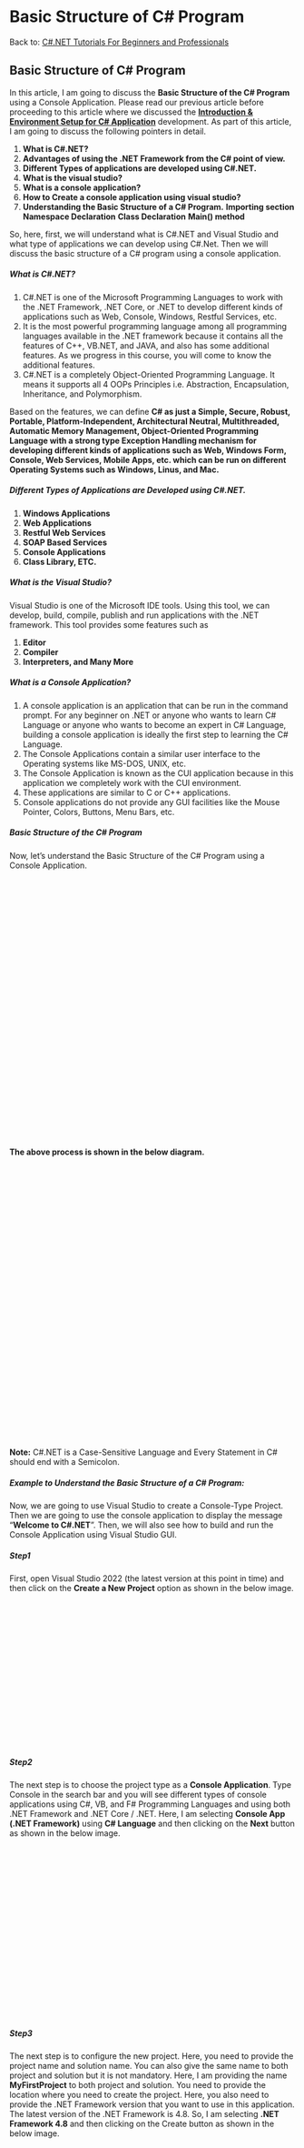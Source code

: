 # Basic Structure of C# Program

Back to: [C#.NET Tutorials For Beginners and Professionals](https://dotnettutorials.net/course/csharp-dot-net-tutorials/)

## **Basic Structure of C# Program**

In this article, I am going to discuss the **Basic Structure of the C# Program** using a Console Application. Please read our previous article before proceeding to this article where we discussed the [**Introduction & Environment Setup for C# Application**](https://dotnettutorials.net/lesson/how-computer-works-csharp/) development. As part of this article, I am going to discuss the following pointers in detail.

1. **What is C#.NET?**
2. **Advantages of using the .NET Framework from the C# point of view.**
3. **Different Types of applications are developed using C#.NET.**
4. **What is the visual studio?**
5. **What is a console application?**
6. **How to Create a console application using visual studio?**
7. **Understanding the Basic Structure of a C# Program.**
      **Importing section**
      **Namespace Declaration**
      **Class Declaration**
      **Main() method**

So, here, first, we will understand what is C#.NET and Visual Studio and what type of applications we can develop using C#.Net. Then we will discuss the basic structure of a C# program using a console application.

##### **What is C#.NET?**

1. C#.NET is one of the Microsoft Programming Languages to work with the .NET Framework, .NET Core, or .NET to develop different kinds of applications such as Web, Console, Windows, Restful Services, etc.
2. It is the most powerful programming language among all programming languages available in the .NET framework because it contains all the features of C++, VB.NET, and JAVA, and also has some additional features. As we progress in this course, you will come to know the additional features.
3. C#.NET is a completely Object-Oriented Programming Language. It means it supports all 4 OOPs Principles i.e. Abstraction, Encapsulation, Inheritance, and Polymorphism.

Based on the features, we can define **C# as just a Simple, Secure, Robust, Portable, Platform-Independent, Architectural Neutral, Multithreaded, Automatic Memory Management, Object-Oriented Programming Language with a strong type Exception Handling mechanism for developing different kinds of applications such as Web, Windows Form, Console, Web Services, Mobile Apps, etc. which can be run on different Operating Systems such as Windows, Linus, and Mac.**

##### **Different Types of Applications are Developed using C#.NET.**

1. **Windows Applications**
2. **Web Applications**
3. **Restful Web Services**
4. **SOAP Based Services**
5. **Console Applications**
6. **Class Library, ETC.**

##### **What is the Visual Studio?**

Visual Studio is one of the Microsoft IDE tools. Using this tool, we can develop, build, compile, publish and run applications with the .NET framework. This tool provides some features such as

1. **Editor**
2. **Compiler**
3. **Interpreters, and Many More**

##### **What is a Console Application?**

1. A console application is an application that can be run in the command prompt. For any beginner on .NET or anyone who wants to learn C# Language or anyone who wants to become an expert in C# Language, building a console application is ideally the first step to learning the C# Language.
2. The Console Applications contain a similar user interface to the Operating systems like MS-DOS, UNIX, etc.
3. The Console Application is known as the CUI application because in this application we completely work with the CUI environment.
4. These applications are similar to C or C++ applications.
5. Console applications do not provide any GUI facilities like the Mouse Pointer, Colors, Buttons, Menu Bars, etc.

##### **Basic Structure of the C# Program**

Now, let’s understand the Basic Structure of the C# Program using a Console Application.

![Basic Structure of the C# Program](data:image/svg+xml,%3Csvg%20xmlns=%22http://www.w3.org/2000/svg%22%20width=%22579%22%20height=%22528%22%3E%3C/svg%3E "Basic Structure of the C# Program")

**The above process is shown in the below diagram.**

![Basic Structure of the C# Program using a Console Application](data:image/svg+xml,%3Csvg%20xmlns=%22http://www.w3.org/2000/svg%22%20width=%22403%22%20height=%22483%22%3E%3C/svg%3E "Basic Structure of the C# Program using a Console Application")

**Note:** C#.NET is a Case-Sensitive Language and Every Statement in C# should end with a Semicolon.

##### **Example to Understand the Basic Structure of a C# Program:**

Now, we are going to use Visual Studio to create a Console-Type Project. Then we are going to use the console application to display the message “**Welcome to C#.NET**”. Then, we will also see how to build and run the Console Application using Visual Studio GUI.

##### **Step1**

First, open Visual Studio 2022 (the latest version at this point in time) and then click on the **Create a New Project** option as shown in the below image.

![Creating the First Console Application using Visual Studio 2022](data:image/svg+xml,%3Csvg%20xmlns=%22http://www.w3.org/2000/svg%22%20width=%221251%22%20height=%22633%22%3E%3C/svg%3E "Creating the First Console Application using Visual Studio 2022")

##### **Step2**

The next step is to choose the project type as a **Console Application**. Type Console in the search bar and you will see different types of console applications using C#, VB, and F# Programming Languages and using both .NET Framework and .NET Core / .NET. Here, I am selecting **Console App (.NET Framework)** using **C# Language** and then clicking on the **Next** button as shown in the below image.

![Creating First Console Application using Visual Studio and C# Programming Language](data:image/svg+xml,%3Csvg%20xmlns=%22http://www.w3.org/2000/svg%22%20width=%221260%22%20height=%22752%22%3E%3C/svg%3E "Creating First Console Application using Visual Studio and C# Programming Language")

##### **Step3**

The next step is to configure the new project. Here, you need to provide the project name and solution name. You can also give the same name to both project and solution but it is not mandatory. Here, I am providing the name **MyFirstProject** to both project and solution. You need to provide the location where you need to create the project. Here, you also need to provide the .NET Framework version that you want to use in this application. The latest version of the .NET Framework is 4.8. So, I am selecting **.NET Framework 4.8** and then clicking on the Create button as shown in the below image.

![Creating First Console Application using Visual Studio and C# Language](data:image/svg+xml,%3Csvg%20xmlns=%22http://www.w3.org/2000/svg%22%20width=%221109%22%20height=%22756%22%3E%3C/svg%3E "Creating First Console Application using Visual Studio and C# Language")

Once you click on the Create button, visual studio will create the Console Application with the following structure.

![Example to Understand the Basic Structure of a C# Program](data:image/svg+xml,%3Csvg%20xmlns=%22http://www.w3.org/2000/svg%22%20width=%22528%22%20height=%22292%22%3E%3C/svg%3E "Example to Understand the Basic Structure of a C# Program")

A project called **MYFirstProject** will be created in Visual Studio. This project will contain all the necessary required files (Properties, References, App.Config files) to run the Console application. The Main program called **Program.cs** is the default code file that is created when a new console application is created in Visual Studio it contains the Main method by default and from that Main method our application is going to start its execution, but if you want you can also change this default behavior. So, if you look at the **Program.cs** class file, then you will see the following code.

![Example to Understand the Basic Structure of a C# Program](data:image/svg+xml,%3Csvg%20xmlns=%22http://www.w3.org/2000/svg%22%20width=%22522%22%20height=%22350%22%3E%3C/svg%3E "Example to Understand the Basic Structure of a C# Program")

##### **Step4**

Now let’s write our code which will be used to display the message “**Welcome to C#.NET**” in the console window. To do so, modify the Main method of the Program class as shown in the below code.

```
using System;
using System.Collections.Generic;
using System.Linq;
using System.Text;
using System.Threading.Tasks;

namespace MyFirstProject
{
    internal class Program
    {
        static void Main(string[] args)
        {
            Console.WriteLine("Welcome to C#.NET");
            Console.ReadKey();
        }
    }
} 
```

###### **Step5**

The next step is to run the .NET Application. To run any program in Visual Studio, you just need to click on the Start button or you can press **CTRL+F5** as shown in the below image.

![Basic Structure of a C# Program](data:image/svg+xml,%3Csvg%20xmlns=%22http://www.w3.org/2000/svg%22%20width=%22871%22%20height=%22610%22%3E%3C/svg%3E "Basic Structure of a C# Program")

Once you click on the Start button, you should get the following console window showing the message.

![Example to Understand the Basic Structure of a C# Program](data:image/svg+xml,%3Csvg%20xmlns=%22http://www.w3.org/2000/svg%22%20width=%22575%22%20height=%2266%22%3E%3C/svg%3E "Example to Understand the Basic Structure of a C# Program")

##### **Understanding the Code:**

Using Visual Studio, if we are creating a console application (excluding .NET 6), then automatically we are getting four sections which are shown in the below image.

![Basic Structure of a C# Program](data:image/svg+xml,%3Csvg%20xmlns=%22http://www.w3.org/2000/svg%22%20width=%221043%22%20height=%22568%22%3E%3C/svg%3E "Basic Structure of a C# Program")

**Let’s understand each of these sections in detail.**

##### **Importing Namespace Section:**

This section contains importing statements that are used to import the BCL (Base Class Libraries) as well as user-defined namespaces if required. This is similar to the included statements in the C programming language. Suppose you want to use some classes and interfaces in your code, then you have to include the namespace(s) from where these classes and interfaces are defined. For example, if you are going to use the Console class in your code, then you have to include the System namespace as the Console class belongs to the System namespace.
**Syntax: using NamespaceName;**
**Example: using System;**

If the required namespace is a member of another namespace, we have to specify the parent and child namespaces separated by a dot as follows:
**using System.Data;**
**using System.IO;**

**Note:** A namespace is a container that contains a group of related classes and interfaces, as well as, a namespace can also contain other namespaces.

##### **Namespace Declaration Section:**

Here a user-defined namespace is declared. In .NET applications, all classes and interfaces or any type related to the project should be declared inside some namespace. Generally, we put all the related classes under one namespace and in a project, we can create multiple namespaces.
**Syntax: namespace NamespaceName {}**
**Example: namespace MyFirstProject {}**

Generally, the namespace name will be the same as the project name but it is not mandatory, you can give any user-defined name to the namespace.

##### **Class Declaration Section:**

For every Desktop Application in .NET, we need a start-up class file. For example, for every .NET Desktop Application like Console and Windows, there should be a Start-Up class that should have the Main method from where the program execution is going to start. When we create a Console Application using Visual Studio, by default, Visual Studio will Create the Start-Up class file with the name Program.cs which will have a class with the name Program that contains the Main method. A start-up class is nothing but a class that contains a Main() method from which the program execution is going to start.

**Syntax:**
**class ClassName**
**{**
**}**

**Example:**
**class Program**
**{**
**}**

**Note:** You can change this default behavior. You can create your own class and you can also make that class as the Start-Up Class by including the Main method. In our upcoming articles, we will discuss this in detail.

##### **Main() Method Section:**

The main() method is the entry point or starting point of the application to start its execution. When the application starts executing, the main method will be the first block of the application to be executed. The Main method contains the main logic of the application.

##### **What is using?**

Using is a keyword. Using this keyword, we can refer to .NET BCL in C# Applications i.e. including the BCL namespaces as well as we can also include user-defined namespaces that we will discuss as we progress in this course. Apart from importing the namespace, other uses of using statements are there, which we will also discuss as progress in this course. For now, it is enough.

**Note:** In .NET the base class libraries are divided into a collection of namespaces. Each namespace contains a set of predefined classes and sub-namespaces. The namespace contains another namespace called sub-namespaces.

##### **Advantages of using the .NET framework from the C# point of view.**

1. It provides GUI features. Earlier programming languages like C and C++ do not support GUI features but C#.NET will provide complete GUI features. All GUI features are getting from the framework.
2. We can connect with any database and perform the operations. Using ADO.NET and Entity Framework technologies, we can perform the DB operations with any Database. ADO.NET and Entity Framework are also a part of the .NET Framework.
3. The Framework also helps us to develop WEB Based applications. Using ASP.NET technology we can develop WEB Based Applications. ASP.NET itself alone cannot develop Web Applications; it requires language support. So, here we can use C# as the programming language. ASP.NET is also a part of the framework.

In the next article, I am going to discuss the **[Console Class Methods and Properties](https://dotnettutorials.net/lesson/console-class-methods-properties-csharp/)** in detail. Here, in this article, I try to explain the **Basic Structure of the** **C#** **Program** step by step with one example. I hope you enjoy this article. 

[Previous Lesson
Coding Standard Best Practices
Lesson 13 within section Introduction & Environment Setup.](https://dotnettutorials.net/lesson/coding-standard-best-practices/)

[Next Lesson
Methods and Properties of Console Class in C#
Lesson 2 within section C#.NET Basics.](https://dotnettutorials.net/lesson/console-class-methods-properties-csharp/)

[![dotnettutorials 1280x720](data:image/svg+xml,%3Csvg%20xmlns=%22http://www.w3.org/2000/svg%22%20width=%221280%22%20height=%22720%22%3E%3C/svg%3E)](https://dotnettutorials.net/pranaya-rout/)

[Dot Net Tutorials](https://dotnettutorials.net/pranaya-rout/)

**About the Author: Pranaya Rout**

Pranaya Rout has published more than 3,000 articles in his 11-year career. Pranaya Rout has very good experience with Microsoft Technologies, Including C#, VB, ASP.NET MVC, ASP.NET Web API, EF, EF Core, ADO.NET, LINQ, SQL Server, MYSQL, Oracle, ASP.NET Core, Cloud Computing, Microservices, Design Patterns and still learning new technologies.

https://www.facebook.com/tutorialsdotnet/http://www.linkedin.com/in/pranaya-routhttps://twitter.com/RoutPranayahttps://www.youtube.com/@DotNetTutorialshttps://wa.me/917021801173https://t.me/dotnettutorials

### 13 thoughts on “Basic Structure of C# Program”

1. ![](data:image/svg+xml,%3Csvg%20xmlns=%22http://www.w3.org/2000/svg%22%20width=%2250%22%20height=%2250%22%3E%3C/svg%3E)

**Jean-Baptiste Charrier**

[June 21, 2019 at 7:35 pm](https://dotnettutorials.net/lesson/basic-structure-of-csharp-program/#comment-244)

Greta article, clear explanations, thanks !

[Reply](https://dotnettutorials.net/lesson/basic-structure-of-csharp-program//#comment-244)
2. ![](data:image/svg+xml,%3Csvg%20xmlns=%22http://www.w3.org/2000/svg%22%20width=%2250%22%20height=%2250%22%3E%3C/svg%3E)

**Chiayu Yang**

[July 8, 2019 at 1:24 am](https://dotnettutorials.net/lesson/basic-structure-of-csharp-program/#comment-251)

Thanks! Clear explanations make easy understanding.

[Reply](https://dotnettutorials.net/lesson/basic-structure-of-csharp-program//#comment-251)
3. ![](data:image/svg+xml,%3Csvg%20xmlns=%22http://www.w3.org/2000/svg%22%20width=%2250%22%20height=%2231%22%3E%3C/svg%3E)

**AI2S**

[November 25, 2019 at 8:05 pm](https://dotnettutorials.net/lesson/basic-structure-of-csharp-program/#comment-504)

Thank you for your great job, I have a remark you said that “In .NET applications, all classes related to the project should be declared inside one namespace.” it’s not necessary for example If a project contains several folders, each folder is a namespace.

[Reply](https://dotnettutorials.net/lesson/basic-structure-of-csharp-program//#comment-504)
4. ![](data:image/svg+xml,%3Csvg%20xmlns=%22http://www.w3.org/2000/svg%22%20width=%2250%22%20height=%2250%22%3E%3C/svg%3E)

**Brindha**

[October 5, 2020 at 4:24 pm](https://dotnettutorials.net/lesson/basic-structure-of-csharp-program/#comment-1293)

Thanks for giving clarity and easy understanding.
Can you please provide a tutorial for “dependency injection in c#” which will be helpful for most of the developers

[Reply](https://dotnettutorials.net/lesson/basic-structure-of-csharp-program//#comment-1293)

    1. ![](data:image/svg+xml,%3Csvg%20xmlns=%22http://www.w3.org/2000/svg%22%20width=%221280%22%20height=%22720%22%3E%3C/svg%3E)

**[Dot Net Tutorials](https://dotnettutorials.net)**

[July 29, 2022 at 1:01 pm](https://dotnettutorials.net/lesson/basic-structure-of-csharp-program/#comment-3422)

You can check our design pattern course where we have explained each and every design pattern in detail. For Dependency Injection Design Pattern, please check the below article.
[https://dotnettutorials.net/lesson/dependency-injection-design-pattern-csharp/](https://dotnettutorials.net/lesson/dependency-injection-design-pattern-csharp/)

[Reply](https://dotnettutorials.net/lesson/basic-structure-of-csharp-program//#comment-3422)
5. ![](data:image/svg+xml,%3Csvg%20xmlns=%22http://www.w3.org/2000/svg%22%20width=%2250%22%20height=%2250%22%3E%3C/svg%3E)

**satish chintala**

[May 20, 2021 at 11:45 am](https://dotnettutorials.net/lesson/basic-structure-of-csharp-program/#comment-2086)

Visual Studion typo error please check,
By the way excellent tutorial

[Reply](https://dotnettutorials.net/lesson/basic-structure-of-csharp-program//#comment-2086)
6. ![](data:image/svg+xml,%3Csvg%20xmlns=%22http://www.w3.org/2000/svg%22%20width=%2250%22%20height=%2250%22%3E%3C/svg%3E)

**[MUHAMMAD ZIKER](http://NA)**

[July 29, 2021 at 2:23 pm](https://dotnettutorials.net/lesson/basic-structure-of-csharp-program/#comment-2282)

Excellent explanation of .Net and it’s related components.

[Reply](https://dotnettutorials.net/lesson/basic-structure-of-csharp-program//#comment-2282)
7. ![](data:image/svg+xml,%3Csvg%20xmlns=%22http://www.w3.org/2000/svg%22%20width=%2250%22%20height=%2250%22%3E%3C/svg%3E)

**Tutul**

[May 24, 2022 at 12:08 am](https://dotnettutorials.net/lesson/basic-structure-of-csharp-program/#comment-2976)

Great one as a beginner to start with that basic information

[Reply](https://dotnettutorials.net/lesson/basic-structure-of-csharp-program//#comment-2976)
8. ![](data:image/svg+xml,%3Csvg%20xmlns=%22http://www.w3.org/2000/svg%22%20width=%2250%22%20height=%2250%22%3E%3C/svg%3E)

**Lucifer**

[March 10, 2023 at 9:14 pm](https://dotnettutorials.net/lesson/basic-structure-of-csharp-program/#comment-4125)

Very good explanation

[Reply](https://dotnettutorials.net/lesson/basic-structure-of-csharp-program//#comment-4125)
9. ![](data:image/svg+xml,%3Csvg%20xmlns=%22http://www.w3.org/2000/svg%22%20width=%2250%22%20height=%2250%22%3E%3C/svg%3E)

**Rajesh**

[April 5, 2023 at 10:42 am](https://dotnettutorials.net/lesson/basic-structure-of-csharp-program/#comment-4241)

very good explanation

[Reply](https://dotnettutorials.net/lesson/basic-structure-of-csharp-program//#comment-4241)
10. ![](data:image/svg+xml,%3Csvg%20xmlns=%22http://www.w3.org/2000/svg%22%20width=%2250%22%20height=%2250%22%3E%3C/svg%3E)

**Shahriyor**

[February 5, 2024 at 9:46 pm](https://dotnettutorials.net/lesson/basic-structure-of-csharp-program/#comment-4888)

Thanks !

[Reply](https://dotnettutorials.net/lesson/basic-structure-of-csharp-program//#comment-4888)
11. ![](data:image/svg+xml,%3Csvg%20xmlns=%22http://www.w3.org/2000/svg%22%20width=%2250%22%20height=%2250%22%3E%3C/svg%3E)

**Sadiq**

[July 27, 2024 at 11:25 pm](https://dotnettutorials.net/lesson/basic-structure-of-csharp-program/#comment-5686)

thank you so helpful!

[Reply](https://dotnettutorials.net/lesson/basic-structure-of-csharp-program//#comment-5686)
12. ![](data:image/svg+xml,%3Csvg%20xmlns=%22http://www.w3.org/2000/svg%22%20width=%2250%22%20height=%2250%22%3E%3C/svg%3E)

**Milan Mohanty**

[November 25, 2024 at 11:27 pm](https://dotnettutorials.net/lesson/basic-structure-of-csharp-program/#comment-5911)

Great explanations.

[Reply](https://dotnettutorials.net/lesson/basic-structure-of-csharp-program//#comment-5911)

### Leave a Reply [Cancel reply](/lesson/basic-structure-of-csharp-program/#respond)

Your email address will not be published. Required fields are marked \*

Comment \* 

Name\*

Email\*

Website

---